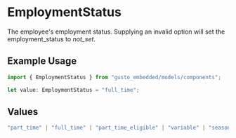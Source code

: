 # EmploymentStatus

The employee's employment status. Supplying an invalid option will set the employment_status to *not_set*.

## Example Usage

```typescript
import { EmploymentStatus } from "gusto_embedded/models/components";

let value: EmploymentStatus = "full_time";
```

## Values

```typescript
"part_time" | "full_time" | "part_time_eligible" | "variable" | "seasonal" | "not_set"
```